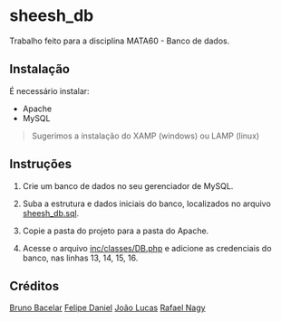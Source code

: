 # sheesh_db 

Trabalho feito para a disciplina MATA60 - Banco de dados.

## Instalação

É necessário instalar:
- Apache
- MySQL

>Sugerimos a instalação do XAMP (windows) ou LAMP (linux)

## Instruções

1. Crie um banco de dados no seu gerenciador de MySQL.

2. Suba a estrutura e dados iniciais do banco, localizados no arquivo [sheesh_db.sql](sheesh_db.sql).

3. Copie a pasta do projeto para a pasta do Apache.

4. Acesse o arquivo [inc/classes/DB.php](inc/classes/DB.php) e adicione as credenciais do banco, nas linhas 13, 14, 15, 16.

## Créditos

[Bruno Bacelar](github.com/brunobdcorreia)
[Felipe Daniel](github.com/Felipe-Daniel)
[João Lucas](github.com/jlucasldm)
[Rafael Nagy](github.com/rafaelcnagy)